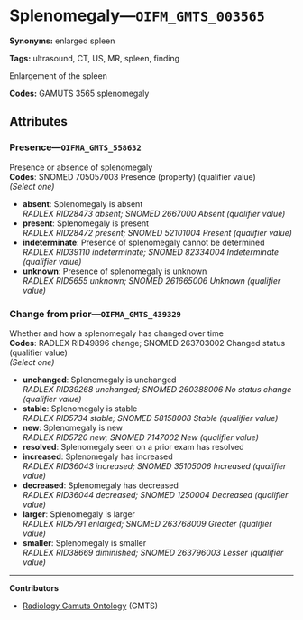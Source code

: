 # Splenomegaly—`OIFM_GMTS_003565`

**Synonyms:** enlarged spleen

**Tags:** ultrasound, CT, US, MR, spleen, finding

Enlargement of the spleen

**Codes:** GAMUTS 3565 splenomegaly

## Attributes

### Presence—`OIFMA_GMTS_558632`

Presence or absence of splenomegaly  
**Codes**: SNOMED 705057003 Presence (property) (qualifier value)  
*(Select one)*

- **absent**: Splenomegaly is absent  
_RADLEX RID28473 absent; SNOMED 2667000 Absent (qualifier value)_
- **present**: Splenomegaly is present  
_RADLEX RID28472 present; SNOMED 52101004 Present (qualifier value)_
- **indeterminate**: Presence of splenomegaly cannot be determined  
_RADLEX RID39110 indeterminate; SNOMED 82334004 Indeterminate (qualifier value)_
- **unknown**: Presence of splenomegaly is unknown  
_RADLEX RID5655 unknown; SNOMED 261665006 Unknown (qualifier value)_

### Change from prior—`OIFMA_GMTS_439329`

Whether and how a splenomegaly has changed over time  
**Codes**: RADLEX RID49896 change; SNOMED 263703002 Changed status (qualifier value)  
*(Select one)*

- **unchanged**: Splenomegaly is unchanged  
_RADLEX RID39268 unchanged; SNOMED 260388006 No status change (qualifier value)_
- **stable**: Splenomegaly is stable  
_RADLEX RID5734 stable; SNOMED 58158008 Stable (qualifier value)_
- **new**: Splenomegaly is new  
_RADLEX RID5720 new; SNOMED 7147002 New (qualifier value)_
- **resolved**: Splenomegaly seen on a prior exam has resolved  
- **increased**: Splenomegaly has increased  
_RADLEX RID36043 increased; SNOMED 35105006 Increased (qualifier value)_
- **decreased**: Splenomegaly has decreased  
_RADLEX RID36044 decreased; SNOMED 1250004 Decreased (qualifier value)_
- **larger**: Splenomegaly is larger  
_RADLEX RID5791 enlarged; SNOMED 263768009 Greater (qualifier value)_
- **smaller**: Splenomegaly is smaller  
_RADLEX RID38669 diminished; SNOMED 263796003 Lesser (qualifier value)_

---

**Contributors**

- [Radiology Gamuts Ontology](https://gamuts.net/) (GMTS)